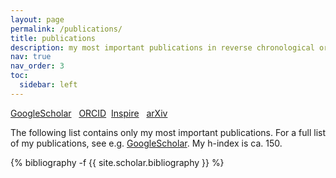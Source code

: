 ```yaml
---
layout: page
permalink: /publications/
title: publications
description: my most important publications in reverse chronological order.
nav: true
nav_order: 3
toc:
  sidebar: left
---
```

<!-- _pages/publications.md -->



[GoogleScholar](https://scholar.google.com/citations?user=ZgO3g3QAAAAJ) &nbsp; [ORCID](https://orcid.org/0000-0002-7763-2140) &nbsp;[Inspire](http://inspirehep.net/search?p=exactauthor%3AF.P.Schilling.1) &nbsp; [arXiv](http://arxiv.org/find/grp_physics/1/au:+schilling_f_p/0/1/0/all/0/1)  

The following list contains only my most important publications. For a full list of my publications, see e.g. [GoogleScholar](https://scholar.google.com/citations?user=ZgO3g3QAAAAJ). My h-index is ca. 150.

<div class="publications">
{% bibliography -f {{ site.scholar.bibliography }} %}
</div>




